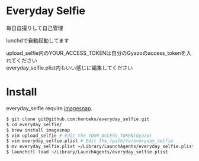 # Everyday Selfie
毎日自撮りして自己管理

lunchdで自動起動してます  

upload_selfie内のYOUR_ACCESS_TOKENは自分のGyazoのaccess_tokenを入れてください  
everyday_selfie.plist内もいい感じに編集してください  

# Install

everyday_selfie require [imagesnap](https://github.com/rharder/imagesnap).
```sh
$ git clone git@github.com:henteko/everyday_selfie.git
$ cd everyday_selfie/
$ brew install imagesnap
$ vim upload_selfie # Edit the YOUR_ACCESS_TOKEN(Gyazo)
$ vim everyday_selfie.plist # Edit the /path/to/everyday_selfie
$ mv everyday_selfie.plist ~/Library/LaunchAgents/everyday_selfie.plist
$ launchctl load ~/Library/LaunchAgents/everyday_selfie.plist
```
